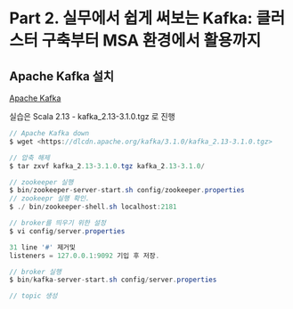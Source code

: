 # Part 2. 실무에서 쉽게 써보는 Kafka: 클러스터 구축부터 MSA 환경에서 활용까지

## Apache Kafka 설치

[Apache Kafka](https://kafka.apache.org/downloads)

실습은 Scala 2.13  - kafka\_2.13-3.1.0.tgz 로 진행

```java
// Apache Kafka down
$ wget <https://dlcdn.apache.org/kafka/3.1.0/kafka_2.13-3.1.0.tgz>

// 압축 해제
$ tar zxvf kafka_2.13-3.1.0.tgz kafka_2.13-3.1.0/

// zookeeper 실행
$ bin/zookeeper-server-start.sh config/zookeeper.properties
// zookeepr 실행 확인.
$ ./ bin/zookeeper-shell.sh localhost:2181

// broker를 띄우기 위한 설정
$ vi config/server.properties

31 line '#' 제거및
listeners = 127.0.0.1:9092 기입 후 저장.

// broker 실행
$ bin/kafka-server-start.sh config/server.properties

// topic 생성
```
